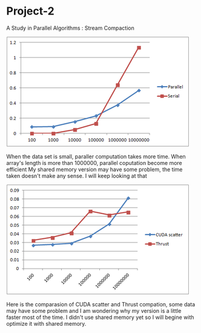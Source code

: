 Project-2
=========

A Study in Parallel Algorithms : Stream Compaction

![](https://github.com/DiracSea3921/Project2-StreamCompaction/blob/master/test1.png)

When the data set is small, paraller computation takes more time. When array's length is more than 1000000, parallel coputation become more efficient
My shared memory version may have some problem, the time taken doesn't make any sense. I will keep looking at that

![](https://github.com/DiracSea3921/Project2-StreamCompaction/blob/master/test2.png)

Here is the comparasion of CUDA scatter and Thrust compation, some data may have some problem and I am wondering why my version is a little faster most of the time. 
I didn't use shared memory yet so I will begine with optimize it with shared memory.
